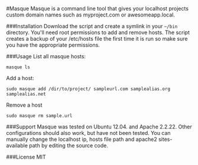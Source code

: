 #Masque
Masque is a command line tool that gives your localhost projects custom domain names such as myproject.com or awesomeapp.local.

###Installation
Download the script and create a symlink in your `~/bin` directory. You'll need root permissions to add and remove hosts. The script creates a backup of your /etc/hosts file the first time it is run so make sure you have the appropriate permissions.

###Usage
List all masque hosts:

	masque ls

Add a host:

	sudo masque add /dir/to/project/ sampleurl.com samplealias.org samplealias.net

Remove a host

	sudo masque rm sample.url

###Support
Masque was tested on Ubuntu 12.04. and Apache 2.2.22. Other configurations should also work, but have not been tested. You can manually change the localhost ip, hosts file path and apache2 sites-available path by editing the source code.

###License
MIT
